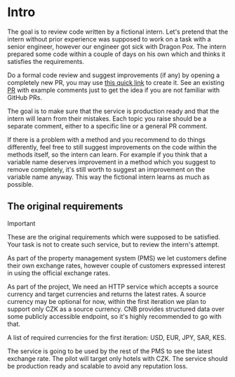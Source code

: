 # Intro

The goal is to review code written by a fictional intern. Let's pretend that the intern without prior experience was supposed to work on a task with a senior engineer, however our engineer got sick with Dragon Pox. The intern prepared some code within a couple of days on his own which and thinks it satisfies the requirements.

Do a formal code review and suggest improvements (if any) by opening a completely new PR, you may use [this quick link](https://github.com/prokopst/BackendTaskPilot/compare/task?expand=1) to create it. See an existing [PR](https://github.com/prokopst/BackendTaskPilot/pulls/1) with example comments just to get the idea if you are not familiar with GitHub PRs.

The goal is to make sure that the service is production ready and that the intern will learn from their mistakes. Each topic you raise should be a separate comment, either to a specific line or a general PR comment.

If there is a problem with a method and you recommend to do things differently, feel free to still suggest improvements on the code within the methods itself, so the intern can learn. For example if you think that a variable name deserves improvement in a method which you suggest to remove completely, it's still worth to suggest an improvement on the variable name anyway. This way the fictional intern learns as much as possible.

## The original requirements

> [!IMPORTANT]  
> These are the original requirements which were supposed to be satisfied. Your task is not to create such service,
> but to review the intern's attempt.

As part of the property management system (PMS) we let customers define their own exchange rates, however couple of customers expressed interest in using the official exchange rates.

As part of the project, We need an HTTP service which accepts a source currency and target currencies and returns the latest rates. A source currency may be optional for now, within the first iteration we plan to support only CZK as a source currency. CNB provides structured data over some publicly accessible endpoint, so it's highly recommended to go with that.  

A list of required currencies for the first iteration: USD, EUR, JPY, SAR, KES.

The service is going to be used by the rest of the PMS to see the latest exchange rate. The pilot will target only hotels with CZK. The service should be production ready and scalable to avoid any reputation loss.
